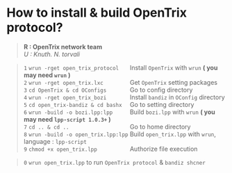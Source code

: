 # How to install & build OpenTrix protocol?  
> **R : OpenTrix network team**  
>  *U : Knuth. N. torvali*  

> `1`  `wrun -rget open_trix_protocol   ` Install `OpenTrix` with `wrun` **( you may need `wrun` )**  
> `2`  `wrun -rget open_trix.lxc        ` Get `OpenTrix` setting packages  
> `3`  `cd OpenTrix & cd OConfigs       ` Go to config directory  
> `4`  `wrun -rget open_trix_bozi       ` Install `bandiz` in `OConfig` directory  
> `5`  `cd open_trix-bandiz & cd bashx  ` Go to setting directory  
> `6`  `wrun -build -o bozi.lpp:lpp     ` Build `bozi.lpp` with `wrun` **( you may need `lpp-script 1.0.3+` )**  
> `7`  `cd .. & cd ..                   ` Go to home directory  
> `8`  `wrun -build -o open_trix.lpp:lpp` Build `open_trix.lpp` with `wrun`, language : `lpp-script`  
> `9`  `chmod +x open_trix.lpp          ` Authorize file execution  

> `0`  `wrun open_trix.lpp` to run `OpenTrix protocol` & `bandiz shcner`
